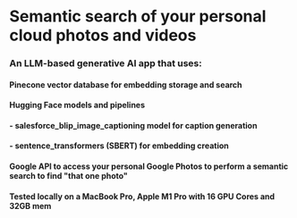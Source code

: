 # Semantic search of your personal cloud photos and videos
### An LLM-based generative AI app that uses:

#### **Pinecone** vector database for embedding storage and search

#### **Hugging Face** models and pipelines

#### - **salesforce_blip_image_captioning** model for caption generation

#### - **sentence_transformers (SBERT)** for embedding creation

#### **Google API** to access your personal Google Photos to perform a semantic search to find "that one photo"

#### Tested locally on a **MacBook Pro**, Apple M1 Pro with 16 GPU Cores and 32GB mem
